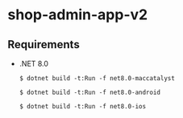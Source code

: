 # shop-admin-app-v2

## Requirements

* .NET 8.0

    `$ dotnet build -t:Run -f net8.0-maccatalyst`
  
    `$ dotnet build -t:Run -f net8.0-android`
  
    `$ dotnet build -t:Run -f net8.0-ios`
